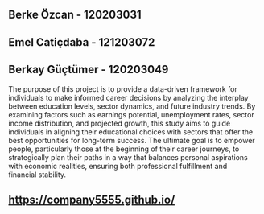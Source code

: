 ## Berke Özcan - 120203031
## Emel Catiçdaba - 121203072
## Berkay Güçtümer - 120203049


The purpose of this project is to provide a data-driven framework for individuals to make informed career decisions by analyzing the interplay between education levels, sector dynamics, and future industry trends. By examining factors such as earnings potential, unemployment rates, sector income distribution, and projected growth, this study aims to guide individuals in aligning their educational choices with sectors that offer the best opportunities for long-term success. The ultimate goal is to empower people, particularly those at the beginning of their career journeys, to strategically plan their paths in a way that balances personal aspirations with economic realities, ensuring both professional fulfillment and financial stability.


## https://company5555.github.io/
